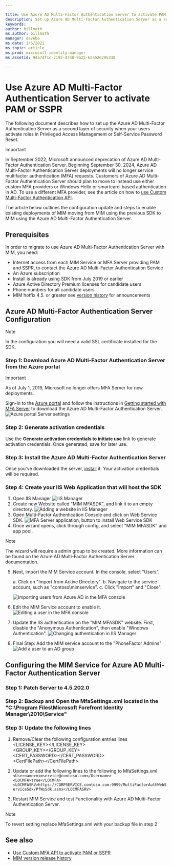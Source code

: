 ```yaml
---

title: Use Azure AD Multi-Factor Authentication Server to activate PAM or SSPR Scenarios | Microsoft Docs
description: Set up Azure AD Multi-Factor Authentication Server as a second layer of security when your users activate roles in Privileged Access Management and Self Service Password Reset.
keywords:
author: billmath
ms.author: billmath
manager: daveba
ms.date: 1/5/2021
ms.topic: article
ms.prod: microsoft-identity-manager
ms.assetid: 94a74f1c-2192-4748-9a25-62a526295338

---
```

# Use Azure AD Multi-Factor Authentication Server to activate PAM or SSPR
The following document describes how to set up the Azure AD Multi-Factor Authentication Server as a second layer of security when your users activate roles in Privileged Access Management or Self-Service Password Reset.

> [!IMPORTANT]
> In September 2022, Microsoft announced deprecation of Azure AD Multi-Factor Authentication Server. Beginning September 30, 2024, Azure AD Multi-Factor Authentication Server deployments will no longer service multifactor authentication (MFA) requests.  Customers of Azure AD Multi-Factor Authentication Server should plan to move to instead use either custom MFA providers or Windows Hello or smartcard-based authentication in AD.  To use a different MFA provider, see the article on how to [use Custom Multi-Factor Authentication API](Working-with-custommfaserver-for-mim.md).

The article below outlines the configuration update and steps to enable existing deployments of MIM moving from MIM using the previous SDK to MIM using the Azure AD Multi-Factor Authentication Server.

## Prerequisites

In order to migrate to use Azure AD Multi-Factor Authentication Server with MIM, you need:

- Internet access from each MIM Service or MFA Server providing PAM and SSPR, to contact the Azure AD Multi-Factor Authentication Service
- An Azure subscription
- Install is already using SDK from July 2019 or earlier
- Azure Active Directory Premium licenses for candidate users
- Phone numbers for all candidate users
- MIM hotfix 4.5. or greater see [version history](./reference/version-history.md) for announcements

## Azure AD Multi-Factor Authentication Server Configuration
> [!NOTE] 
> In the configuration you will need a valid SSL certificate installed for the SDK. 

### Step 1: Download Azure AD Multi-Factor Authentication Server from the Azure portal

> [!IMPORTANT]
> As of July 1, 2019, Microsoft no longer offers MFA Server for new deployments.

Sign-in to the [Azure portal](https://portal.azure.com/) and follow the instructions in [Getting started with MFA Server](/azure/active-directory/authentication/howto-mfaserver-deploy) to download the Azure AD Multi-Factor Authentication Server.
![Azure portal Server settings](/azure/active-directory/authentication/media/howto-mfaserver-deploy/downloadportal.png)

### Step 2: Generate activation credentials
Use the **Generate activation credentials to initiate use** link to generate activation credentials. Once generated, save for later use.

### Step 3: Install the Azure AD Multi-Factor Authentication Server
Once you've downloaded the server, [install](/azure/active-directory/authentication/howto-mfaserver-deploy#install-and-configure-the-mfa-server) it.  Your activation credentials will be required.

### Step 4: Create your IIS Web Application that will host the SDK
1. Open IIS Manager
![IIS Manager](media/working-with-mfaserver-for-mim/working-with-mfaserver-for-mim_iis.PNG)
2.  Create new Website called "MIM MFASDK", and link it to an empty directory.
![Adding a website in IIS Manager](media/working-with-mfaserver-for-mim/working-with-mfaserver-for-mim_sdkweb.PNG)
3. Open Multi-Factor Authentication Console and click on Web Service SDK.
![MFA Server application, button to install Web Service SDK](media/working-with-mfaserver-for-mim/working-with-mfaserver-for-mim_sdkinstall.PNG)
4. Once wizard opens, click through config, and select "MIM MFASDK" and app pool.

> [!NOTE] 
> The wizard will require a admin group to be created. More information can be found on the Azure AD Multi-Factor Authentication Server documentation.

5. Next, import the MIM Service account. In the console, select "Users".

    a. Click on "Import from Active Directory".
    b. Navigate to the service account, such as "contoso\mimservice".
    c. Click "Import" and "Close".

   ![importing users from Azure AD in the MFA console](media/working-with-mfaserver-for-mim/working-with-mfaserver-for-mim_importmimserviceaccount.PNG)
6. Edit the MIM Service account to enable it.
![Editing a user in the MFA console](media/working-with-mfaserver-for-mim/working-with-mfaserver-for-mim_enableserviceaccount.PNG)
1. Update the IIS authentication on the "MIM MFASDK" website. First, disable the "Anonymous Authentication", then enable "Windows Authentication".
![Changing authentication in IIS Manager](media/working-with-mfaserver-for-mim/working-with-mfaserver-for-mim_iisconfig.PNG)
1. Final Step: Add the MIM service account to the "PhoneFactor Admins"
![Add a user to an AD group](media/working-with-mfaserver-for-mim/working-with-mfaserver-for-mim_addservicetomfaadmin.PNG)

## Configuring the MIM Service for Azure AD Multi-Factor Authentication Server

### Step 1: Patch Server to 4.5.202.0
 
### Step 2: Backup and Open the MfaSettings.xml located in the "C:\Program Files\Microsoft Forefront Identity Manager\2010\Service"

### Step 3: Update the following lines
1. Remove/Clear the following configuration entries lines <br>
<LICENSE_KEY></LICENSE_KEY><br>
<GROUP_KEY></GROUP_KEY><br>
<CERT_PASSWORD></CERT_PASSWORD><br>
\<CertFilePath\>\</CertFilePath\><br>

2. Update or add the following lines to the following to MfaSettings.xml <br>
`<Username>mimservice@contoso.com</Username>` <br>
`<LOCMFA>true</LOCMFA>`<br>
`<LOCMFASRV>https://CORPSERVICE.contoso.com:9999/MultiFactorAuthWebServiceSdk/PfWsSdk.asmx</LOCMFASRV>`

3. Restart MIM Service and test Functionality with Azure AD Multi-Factor Authentication Server.

> [!NOTE] 
> To revert setting replace MfaSettings.xml with your backup file in step 2


## See also

- [Use Custom MFA API to activate PAM or SSPR](Working-with-custommfaserver-for-mim.md)
- [MIM version release history](./reference/version-history.md)
